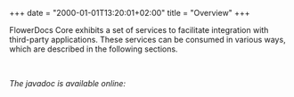 +++
date = "2000-01-01T13:20:01+02:00"
title = "Overview"
+++


FlowerDocs Core exhibits a set of services to facilitate integration with third-party applications.
These services can be consumed in various ways, which are described in the following sections.

<br/>

*The javadoc is available online:* 

